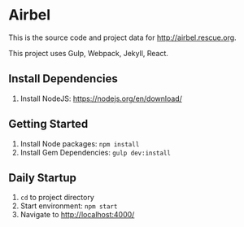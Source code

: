 # Airbel #

This is the source code and project data for http://airbel.rescue.org.

This project uses Gulp, Webpack, Jekyll, React.

## Install Dependencies ##
1. Install NodeJS: https://nodejs.org/en/download/

## Getting Started ##
1. Install Node packages: `npm install`
2. Install Gem Dependencies: `gulp dev:install`

## Daily Startup ##
1. `cd` to project directory
2. Start environment: `npm start`
3. Navigate to [http://localhost:4000/](http://localhost:4000/)



